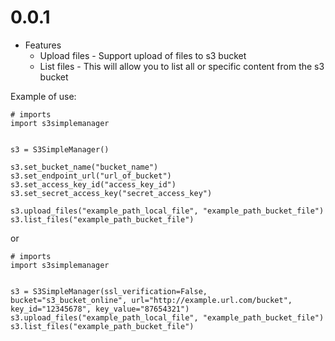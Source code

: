 # 0.0.1
* Features
    * Upload files - Support upload of files to s3 bucket
    * List files - This will allow you to list all or specific content from the s3 bucket

Example of use:
```
# imports
import s3simplemanager


s3 = S3SimpleManager()

s3.set_bucket_name("bucket_name")
s3.set_endpoint_url("url_of_bucket")
s3.set_access_key_id("access_key_id")
s3.set_secret_access_key("secret_access_key")

s3.upload_files("example_path_local_file", "example_path_bucket_file")
s3.list_files("example_path_bucket_file")
```
or
```
# imports
import s3simplemanager


s3 = S3SimpleManager(ssl_verification=False, bucket="s3_bucket_online", url="http://example.url.com/bucket", key_id="12345678", key_value="87654321")
s3.upload_files("example_path_local_file", "example_path_bucket_file")
s3.list_files("example_path_bucket_file")
```
